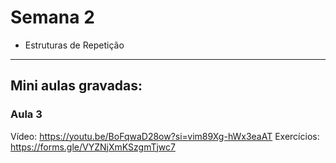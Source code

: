 Semana 2
============

* Estruturas de Repetição


---
## Mini aulas gravadas:

### Aula 3
Vídeo: https://youtu.be/BoFqwaD28ow?si=vim89Xg-hWx3eaAT
Exercícios: https://forms.gle/VYZNjXmKSzgmTjwc7
